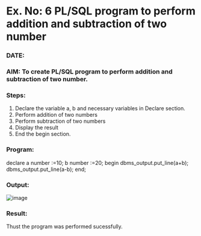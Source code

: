# Ex. No: 6 PL/SQL program to perform addition and subtraction of two number 
### DATE: 
### AIM: To create PL/SQL program to perform addition and subtraction of two number.

### Steps:
1. Declare the variable a, b and necessary variables in Declare section.
2. Perform addition of two numbers
3. Perform subtraction of two numbers 
4. Display the result 
5. End the begin section.

### Program:
declare
a number :=10;
b number :=20;
begin
dbms_output.put_line(a+b);
dbms_output.put_line(a-b);
end;
### Output:
![image](https://github.com/DrUmaRaniV/DBMS/assets/143496311/f0ff46d4-b6eb-413c-a38f-bfa6e6403fe7)

### Result:
Thust the program was performed sucessfully.
